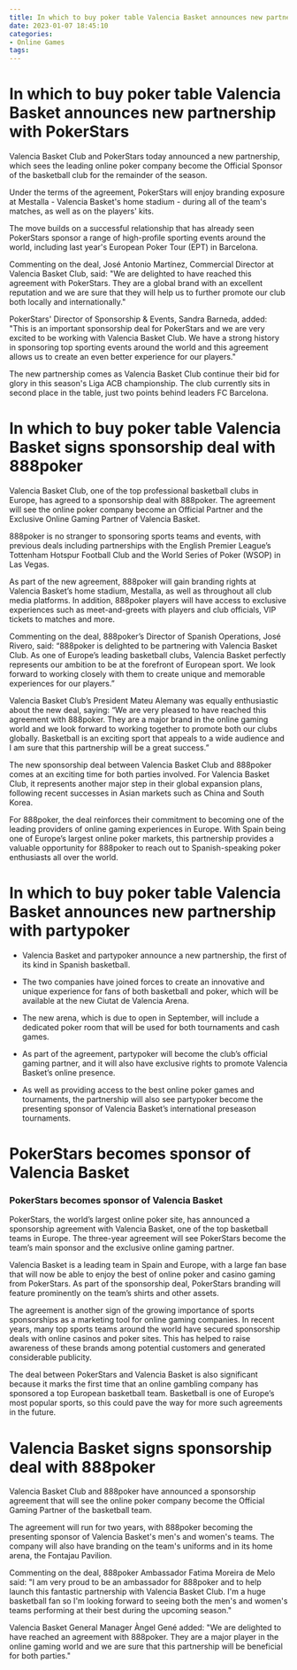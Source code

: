 ```yaml
---
title: In which to buy poker table Valencia Basket announces new partnership with PokerStars
date: 2023-01-07 18:45:10
categories:
- Online Games
tags:
---
```



#  In which to buy poker table Valencia Basket announces new partnership with PokerStars

Valencia Basket Club and PokerStars today announced a new partnership, which sees the leading online poker company become the Official Sponsor of the basketball club for the remainder of the season.

Under the terms of the agreement, PokerStars will enjoy branding exposure at Mestalla - Valencia Basket's home stadium - during all of the team's matches, as well as on the players' kits.

The move builds on a successful relationship that has already seen PokerStars sponsor a range of high-profile sporting events around the world, including last year's European Poker Tour (EPT) in Barcelona.

Commenting on the deal, José Antonio Martínez, Commercial Director at Valencia Basket Club, said: "We are delighted to have reached this agreement with PokerStars. They are a global brand with an excellent reputation and we are sure that they will help us to further promote our club both locally and internationally."

PokerStars' Director of Sponsorship & Events, Sandra Barneda, added: "This is an important sponsorship deal for PokerStars and we are very excited to be working with Valencia Basket Club. We have a strong history in sponsoring top sporting events around the world and this agreement allows us to create an even better experience for our players."

The new partnership comes as Valencia Basket Club continue their bid for glory in this season's Liga ACB championship. The club currently sits in second place in the table, just two points behind leaders FC Barcelona.

#  In which to buy poker table Valencia Basket signs sponsorship deal with 888poker

Valencia Basket Club, one of the top professional basketball clubs in Europe, has agreed to a sponsorship deal with 888poker. The agreement will see the online poker company become an Official Partner and the Exclusive Online Gaming Partner of Valencia Basket.

888poker is no stranger to sponsoring sports teams and events, with previous deals including partnerships with the English Premier League’s Tottenham Hotspur Football Club and the World Series of Poker (WSOP) in Las Vegas.

As part of the new agreement, 888poker will gain branding rights at Valencia Basket’s home stadium, Mestalla, as well as throughout all club media platforms. In addition, 888poker players will have access to exclusive experiences such as meet-and-greets with players and club officials, VIP tickets to matches and more.

Commenting on the deal, 888poker’s Director of Spanish Operations, José Rivero, said: “888poker is delighted to be partnering with Valencia Basket Club. As one of Europe’s leading basketball clubs, Valencia Basket perfectly represents our ambition to be at the forefront of European sport. We look forward to working closely with them to create unique and memorable experiences for our players.”

Valencia Basket Club’s President Mateu Alemany was equally enthusiastic about the new deal, saying: “We are very pleased to have reached this agreement with 888poker. They are a major brand in the online gaming world and we look forward to working together to promote both our clubs globally. Basketball is an exciting sport that appeals to a wide audience and I am sure that this partnership will be a great success.”

The new sponsorship deal between Valencia Basket Club and 888poker comes at an exciting time for both parties involved. For Valencia Basket Club, it represents another major step in their global expansion plans, following recent successes in Asian markets such as China and South Korea.

For 888poker, the deal reinforces their commitment to becoming one of the leading providers of online gaming experiences in Europe. With Spain being one of Europe’s largest online poker markets, this partnership provides a valuable opportunity for 888poker to reach out to Spanish-speaking poker enthusiasts all over the world.

#  In which to buy poker table Valencia Basket announces new partnership with partypoker

- Valencia Basket and partypoker announce a new partnership, the first of its kind in Spanish basketball.

- The two companies have joined forces to create an innovative and unique experience for fans of both basketball and poker, which will be available at the new Ciutat de Valencia Arena.

- The new arena, which is due to open in September, will include a dedicated poker room that will be used for both tournaments and cash games.

- As part of the agreement, partypoker will become the club’s official gaming partner, and it will also have exclusive rights to promote Valencia Basket’s online presence.

- As well as providing access to the best online poker games and tournaments, the partnership will also see partypoker become the presenting sponsor of Valencia Basket’s international preseason tournaments.

#  PokerStars becomes sponsor of Valencia Basket

### PokerStars becomes sponsor of Valencia Basket

PokerStars, the world’s largest online poker site, has announced a sponsorship agreement with Valencia Basket, one of the top basketball teams in Europe. The three-year agreement will see PokerStars become the team’s main sponsor and the exclusive online gaming partner.

Valencia Basket is a leading team in Spain and Europe, with a large fan base that will now be able to enjoy the best of online poker and casino gaming from PokerStars. As part of the sponsorship deal, PokerStars branding will feature prominently on the team’s shirts and other assets.

The agreement is another sign of the growing importance of sports sponsorships as a marketing tool for online gaming companies. In recent years, many top sports teams around the world have secured sponsorship deals with online casinos and poker sites. This has helped to raise awareness of these brands among potential customers and generated considerable publicity.

The deal between PokerStars and Valencia Basket is also significant because it marks the first time that an online gambling company has sponsored a top European basketball team. Basketball is one of Europe’s most popular sports, so this could pave the way for more such agreements in the future.

#  Valencia Basket signs sponsorship deal with 888poker

Valencia Basket Club and 888poker have announced a sponsorship agreement that will see the online poker company become the Official Gaming Partner of the basketball team.

The agreement will run for two years, with 888poker becoming the presenting sponsor of Valencia Basket's men's and women's teams. The company will also have branding on the team's uniforms and in its home arena, the Fontajau Pavilion.

Commenting on the deal, 888poker Ambassador Fatima Moreira de Melo said: "I am very proud to be an ambassador for 888poker and to help launch this fantastic partnership with Valencia Basket Club. I'm a huge basketball fan so I'm looking forward to seeing both the men's and women's teams performing at their best during the upcoming season."

Valencia Basket General Manager Àngel Gené added: "We are delighted to have reached an agreement with 888poker. They are a major player in the online gaming world and we are sure that this partnership will be beneficial for both parties."
